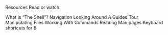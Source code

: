 Resources
Read or watch:

What Is “The Shell”?
Navigation
Looking Around
A Guided Tour
Manipulating Files
Working With Commands
Reading Man pages
Keyboard shortcuts for B
